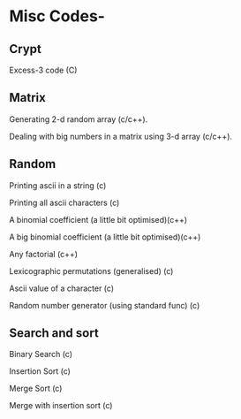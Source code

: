 Misc Codes-
=========

Crypt
------------
Excess-3 code (C)

Matrix
------------
 Generating 2-d random array (c/c++).

 Dealing with big numbers in a matrix using 3-d array (c/c++).

Random
------------
 Printing ascii in a string (c)
 
 Printing all ascii characters (c)
 
 A binomial coefficient (a little bit optimised)(c++)
 
 A big binomial coefficient (a little bit optimised)(c++)
 
 Any factorial (c++)
 
 Lexicographic permutations (generalised) (c)
 
 Ascii value of a character (c)
 
 Random number generator (using standard func) (c)
 
 

Search and sort
--------------
 Binary Search (c)
 
 Insertion Sort (c)
 
 Merge Sort (c)
 
 Merge with insertion sort (c)
